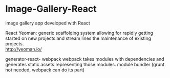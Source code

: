 # Image-Gallery-React
image gallery app developed with React 

 React
 Yeoman: generic scaffolding system allowing for rapidly getting started on new projects and stream
 lines the maintenance of existing projects.  
 http://yeoman.io/
 
 generator-react- webpack 
 webpack takes modules with dependencies and generates static assets representing those modules.
 module bundler 
 (grunt not needed, webpack can do its part)
 
